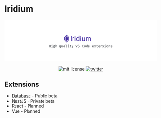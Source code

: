 # Iridium

![](.github/banner.png)

<p align="center">
  <img  alt="mit license" src="https://img.shields.io/badge/license-MIT-green" />
  <a href="https://twitter.com/intent/follow/?screen_name=Idered">
    <img alt="twitter" src="https://img.shields.io/twitter/follow/Idered?style=social" />
  </a>
</p>

## Extensions

- [Database](./extensions/database/README.md) - Public beta
- NestJS - Private beta
- React - Planned
- Vue - Planned

